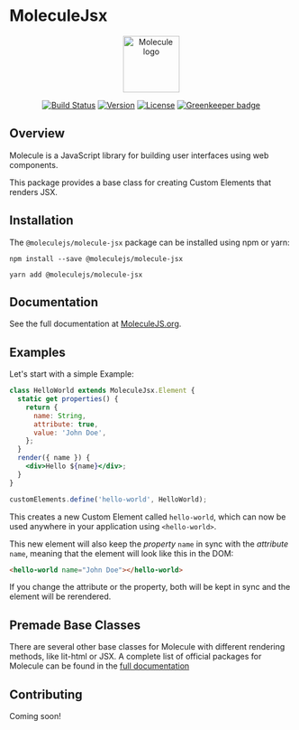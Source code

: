 # MoleculeJsx

<p align="center"><a href="https://moleculejs.org" target="_blank" rel="noopener noreferrer"><img width="100" src="https://moleculejs.org/molecules.svg" alt="Molecule logo"></a></p>

<p align="center">
  <a href="https://travis-ci.org/Molecule-JS/MoleculeJS"><img src="https://travis-ci.org/Molecule-JS/MoleculeJS.svg?branch=master" alt="Build Status"></a>
  <a href="https://www.npmjs.com/package/@moleculejs/molecule-jsx"><img src="https://badge.fury.io/js/%40moleculejs%2Fmolecule-jsx.svg" alt="Version"></a>
  <a href="https://github.com/Molecule-JS/MoleculeJS/blob/master/LICENSE"><img src="https://img.shields.io/badge/license-MIT-blue.svg" alt="License"></a>
  <a href="https://greenkeeper.io/"><img src="https://badges.greenkeeper.io/Molecule-JS/MoleculeJS.svg" alt="Greenkeeper badge"></a>
</p>

## Overview

Molecule is a JavaScript library for building user interfaces using web components.

This package provides a base class for creating Custom Elements that renders JSX.

## Installation

The `@moleculejs/molecule-jsx` package can be installed using npm or yarn:

```
npm install --save @moleculejs/molecule-jsx
```

```
yarn add @moleculejs/molecule-jsx
```

## Documentation

See the full documentation at [MoleculeJS.org](https://moleculejs.org).

## Examples

Let's start with a simple Example:

```jsx
class HelloWorld extends MoleculeJsx.Element {
  static get properties() {
    return {
      name: String,
      attribute: true,
      value: 'John Doe',
    };
  }
  render({ name }) {
    <div>Hello ${name}</div>;
  }
}

customElements.define('hello-world', HelloWorld);
```

This creates a new Custom Element called `hello-world`, which can now be used anywhere in your application using `<hello-world>`.

This new element will also keep the _property_ `name` in sync with the _attribute_ `name`, meaning that the element will look like this in the DOM:

```html
<hello-world name="John Doe"></hello-world>
```

If you change the attribute or the property, both will be kept in sync and the element will be rerendered.

## Premade Base Classes

There are several other base classes for Molecule with different rendering methods, like lit-html or JSX. A complete list of official packages for Molecule can be found in the [full documentation](https://moleculejs.org/guide/packages.html)

## Contributing

Coming soon!
